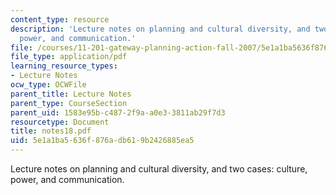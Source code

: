 ```yaml
---
content_type: resource
description: 'Lecture notes on planning and cultural diversity, and two cases: culture,
  power, and communication.'
file: /courses/11-201-gateway-planning-action-fall-2007/5e1a1ba5636f876adb619b2426885ea5_notes18.pdf
file_type: application/pdf
learning_resource_types:
- Lecture Notes
ocw_type: OCWFile
parent_title: Lecture Notes
parent_type: CourseSection
parent_uid: 1583e95b-c487-2f9a-a0e3-3811ab29f7d3
resourcetype: Document
title: notes18.pdf
uid: 5e1a1ba5-636f-876a-db61-9b2426885ea5
---
```

Lecture notes on planning and cultural diversity, and two cases: culture, power, and communication.

